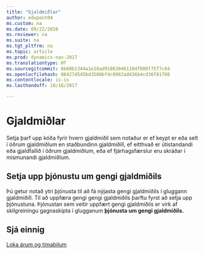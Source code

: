 ```yaml
---
title: "Gjaldmiðlar"
author: edupont04
ms.custom: na
ms.date: 09/22/2016
ms.reviewer: na
ms.suite: na
ms.tgt_pltfrm: na
ms.topic: article
ms.prod: dynamics-nav-2017
ms.translationtype: HT
ms.sourcegitcommit: 6b60b1344a1e18ad91863046110df880f75f7c04
ms.openlocfilehash: 08427d545bd3508bf4c8982ad436b4cd36f81708
ms.contentlocale: is-is
ms.lasthandoff: 10/16/2017

---
```


# <a name="currencies"></a>Gjaldmiðlar
Setja þarf upp kóða fyrir hvern gjaldmiðil sem notaður er ef keypt er eða selt í öðrum gjaldmiðlum en staðbundinn gjaldmiðill, ef eitthvað er útistandandi eða gjaldfallið í öðrum gjaldmiðlum, eða ef fjárhagsfærslur eru skráðar í mismunandi gjaldmiðlum.  

## <a name="set-up-a-currency-exchange-rate-service"></a>Setja upp þjónustu um gengi gjaldmiðils
Þú getur notað ytri þjónusta til að fá nýjasta gengi gjaldmiðils í gluggann gjaldmiðill. Til að uppfæra gengi gengi gjaldmiðils þarftu fyrst að setja upp þjónustuna.
Þjónustan sem veitir uppfært gengi gjaldmiðils er virk af skilgreiningu gagnaskipta í glugganum **þjónusta um gengi gjaldmiðils.**  

## <a name="see-also"></a>Sjá einnig
[Loka árum og tímabilum](year-close-years-periods.md)

